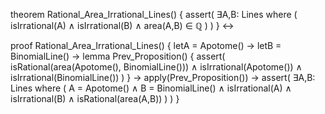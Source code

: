 theorem Rational_Area_Irrational_Lines() {
  assert(
    ∃A,B: Lines where (
      isIrrational(A) ∧ 
      isIrrational(B) ∧
      area(A,B) ∈ ℚ
    )
  )
} ↔

proof Rational_Area_Irrational_Lines() {
  letA = Apotome() →
  letB = BinomialLine() →
  lemma Prev_Proposition() {
    assert(
      isRational(area(Apotome(), BinomialLine())) ∧
      isIrrational(Apotome()) ∧
      isIrrational(BinomialLine())
    )
  } →
  apply(Prev_Proposition()) →
  assert(
    ∃A,B: Lines where (
      A = Apotome() ∧
      B = BinomialLine() ∧
      isIrrational(A) ∧
      isIrrational(B) ∧
      isRational(area(A,B))
    )
  )
}